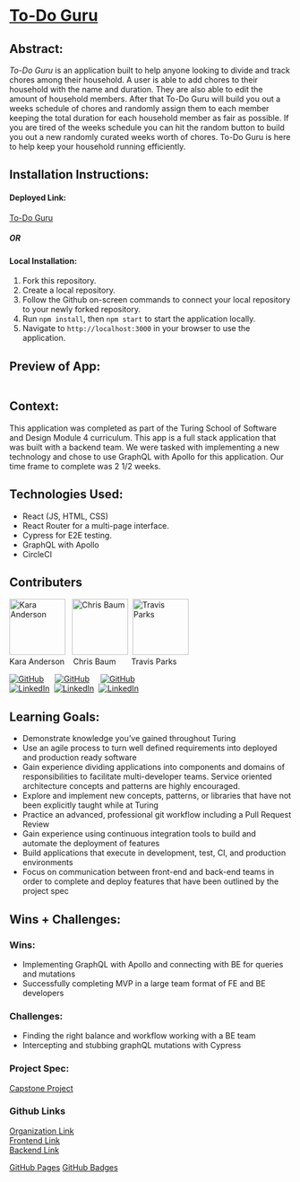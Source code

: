 # [To-Do Guru](https://to-do-guru-ui.vercel.app/)


## Abstract:

[//]: <>

*To-Do Guru* is an application built to help anyone looking to divide and track chores among their household. A user is able to add chores to their household with the name and duration. They are also able to edit the amount of household members. After that To-Do Guru will build you out a weeks schedule of chores and randomly assign them to each member keeping the total duration for each household member as fair as possible. If you are tired of the weeks schedule you can hit the random button to build you out a new randomly curated weeks worth of chores. To-Do Guru is here to help keep your household running efficiently.



## Installation Instructions:

[//]: <>

#### **Deployed Link:**
[To-Do Guru](https://to-do-guru-ui.vercel.app/)

##### OR

#### **Local Installation**:
1. Fork this repository.
1. Create a local repository.
1. Follow the Github on-screen commands to connect your local repository to your newly forked repository.
1. Run `npm install`, then `npm start` to start the application locally.
1. Navigate to `http://localhost:3000` in your browser to use the application. 
  
## Preview of App:

[//]: <>
![]()

## Context:

[//]: <>

This application was completed as part of the Turing School of Software and Design Module 4 curriculum.  This app is a full stack application that was built with a backend team. We were tasked with implementing a new technology and chose to use GraphQL with Apollo for this application. Our time frame to complete was 2 1/2 weeks.

## Technologies Used:

[//]: <>
- React (JS, HTML, CSS)
- React Router for a multi-page interface.
- Cypress for E2E testing.
- GraphQL with Apollo
- CircleCI

## Contributers

<img alt="Kara Anderson" width="100" src="https://avatars.githubusercontent.com/u/114871395?v=4"/>&nbsp;&nbsp;  <img alt="Chris Baum" width="100" src="https://avatars.githubusercontent.com/u/24902544?v=4"/>&nbsp;  <img alt="Travis Parks" width="100" src="https://avatars.githubusercontent.com/u/116752855?v=4"/> <br>
Kara Anderson &nbsp;&nbsp;  Chris Baum &nbsp;&nbsp;&nbsp;&nbsp;&nbsp;  Travis Parks <br>

[![GitHub][github-shield]][github-kara]&nbsp;&nbsp;&nbsp;&nbsp; [![GitHub][github-shield]][github-chris]&nbsp;&nbsp;&nbsp;&nbsp; [![GitHub][github-shield]][github-travis] <br>
[![LinkedIn][linkedin-shield]][linkedin-kara]&nbsp;&nbsp;[![LinkedIn][linkedin-shield]][linkedin-chris]&nbsp;&nbsp;[![LinkedIn][linkedin-shield]][linkedin-travis]
  

## Learning Goals:

[//]: <>

- Demonstrate knowledge you’ve gained throughout Turing
- Use an agile process to turn well defined requirements into deployed and production ready software
- Gain experience dividing applications into components and domains of responsibilities to facilitate multi-developer teams. Service oriented architecture concepts and patterns are highly encouraged.
- Explore and implement new concepts, patterns, or libraries that have not been explicitly taught while at Turing
- Practice an advanced, professional git workflow including a Pull Request Review
- Gain experience using continuous integration tools to build and automate the deployment of features
- Build applications that execute in development, test, CI, and production environments
- Focus on communication between front-end and back-end teams in order to complete and deploy features that have been outlined by the project spec


## Wins + Challenges:

[//]: <>

### Wins:

- Implementing GraphQL with Apollo and connecting with BE for queries and mutations 
- Successfully completing MVP in a large team format of FE and BE developers

### Challenges:

- Finding the right balance and workflow working with a BE team 
- Intercepting and stubbing graphQL mutations with Cypress


### Project Spec: 

[Capstone Project](https://mod4.turing.edu/projects/capstone/)

### Github Links
[Organization Link](https://github.com/to-do-guru) <br>
[Frontend Link](https://github.com/to-do-guru/to-do-guru-ui)<br>
[Backend Link](https://github.com/to-do-guru/to-do-guru-api) 




[github-shield]: https://img.shields.io/badge/GitHub-181717.svg?style=for-the-badge&logo=GitHub&logoColor=white
[github-travis]: https://github.com/LeftyLincoln
[github-kara]: https://github.com/Kanderson58
[github-chris]: https://github.com/qrispi

[linkedin-shield]: https://img.shields.io/badge/-LinkedIn-black.svg?style=for-the-badge&logo=linkedin&colorB=555
[linkedin-travis]: https://www.linkedin.com/in/travis-l-parks/
[linkedin-kara]: https://www.linkedin.com/in/kara-anderson8/
[linkedin-chris]: https://www.linkedin.com/in/c-baum/


[GitHub Pages](https://pages.github.com)
[GitHub Badges](https://home.aveek.io/GitHub-Profile-Badges/)